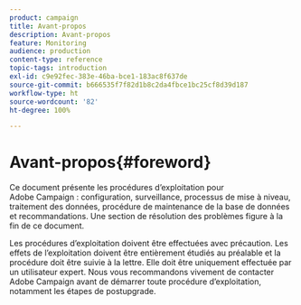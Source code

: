 ```yaml
---
product: campaign
title: Avant-propos
description: Avant-propos
feature: Monitoring
audience: production
content-type: reference
topic-tags: introduction
exl-id: c9e92fec-383e-46ba-bce1-183ac8f637de
source-git-commit: b666535f7f82d1b8c2da4fbce1bc25cf8d39d187
workflow-type: ht
source-wordcount: '82'
ht-degree: 100%

---
```


# Avant-propos{#foreword}



Ce document présente les procédures d’exploitation pour Adobe Campaign : configuration, surveillance, processus de mise à niveau, traitement des données, procédure de maintenance de la base de données et recommandations. Une section de résolution des problèmes figure à la fin de ce document.

Les procédures d’exploitation doivent être effectuées avec précaution. Les effets de l’exploitation doivent être entièrement étudiés au préalable et la procédure doit être suivie à la lettre. Elle doit être uniquement effectuée par un utilisateur expert. Nous vous recommandons vivement de contacter Adobe Campaign avant de démarrer toute procédure d’exploitation, notamment les étapes de postupgrade.
